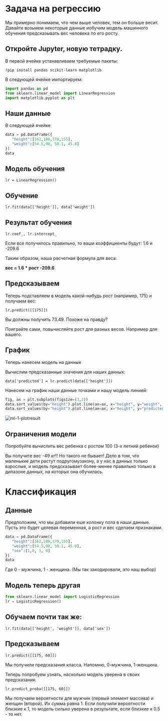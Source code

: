 # Задача на регрессию

Мы примерно понимаем, что чем выше человек, тем он больше весит. Давайте возьмем некоторые данные иобучим модель машинного обучения предсказывать вес человека по его росту.

## Откройте Jupyter, новую тетрадку.

В первой ячейке устанавливаем требуемые пакеты:

`!pip install pandas scikit-learn matplotlib`

В следующей ячейке импортируем:

```python
import pandas as pd
from sklearn.linear_model import LinearRegression
import matplotlib.pyplot as plt
```

## Наши данные

В следующей ячейке

```python
data = pd.DataFrame({
   "height":[162,180,170,155],
   "weight":[54.5,90, 50.1, 45.8]
})
data
```

## Модель обучения

`lr = LinearRegression()`

## Обучение

`lr.fit(data[['height']], data['weight'])`

## Результат обучения

`lr.coef_, lr.intercept_`

Если все получилось правильно, то ваши коэффициенты будут: 1.6 и -209.6

Таким образом, наша расчетная формула для веса:

**вес = 1.6 * рост -209.6**

## Предсказываем

Теперь подставляем в модель какой-нибудь рост (например, 175) и получаем вес:

`lr.predict([[175]])`

Вы должны получить 73.49. Похоже на правду?

Поиграйте сами, повычисляйте рост для разных весов. Например для вашего.

## График

Теперь нанесем модель на данные

Вычислим предсказанные значения для наших данных:

`data['predicted'] = lr.predict(data[['height']])`

Нанесем на график наши данные точками и нашу модель линией:

```python
fig, ax = plt.subplots(figsize=(3,2))
data.sort_values(by="height").plot.line(ax=ax, x="height", y="weight", style='o')
data.sort_values(by="height").plot.line(ax=ax, x="height", y="predicted")
```

![ml-1-plotresult](../img/ml-1-plotresult.jpg)

## Ограничения модели

Попробуйте вычислить вес ребенка с ростом 100 (3-х летний ребенок)

Вы получите вес -49 кг!! Но такого не бывает! Дело в том, что маленькие дети растут подругомузакону, а у нас в данных только взрослые, и модель предсказывает более-менее правильно только в дипазоне данных, на которых она обучилась.

# Классификация

## Данные

Предположим, что мы добавили еше колонку пола в наши данные. Пусть это будет целевая переменная, а рост и вес сделаем признаками.

```python
data = pd.DataFrame({
   "height":[162,180,170,155],
   "weight":[54.5,90, 50.1, 45.8],
   "sex":[1,0, 1, 0]
})
data
```

Где 0 - мужчина, 1 - женщина. (Мы так закодировали, это наш выбор)

## Модель теперь другая

```python
from sklearn.linear_model import LogisticRegression
lr = LogisticRegression()
```

## Обучаем почти так же:

`lr.fit(data[['height', 'weight']], data['sex'])`

## Предсказываем

`lr.predict([[175, 60]])`

Мы получили предсказания класса. Напомню, 0-мужчина, 1-женщина.

Теперь попробуем узнать, насколько модель уверена в своих предсказания.

`lr.predict_proba([[175, 60]])`

Мы получаем вероятности для мужчин (первый элемент массива) и женщин (второй). Их сумма равна 1.
Если получили вероятности близкие к 1, то модель сильно уверена в результате, если близкие к 0.5 - то нет.





